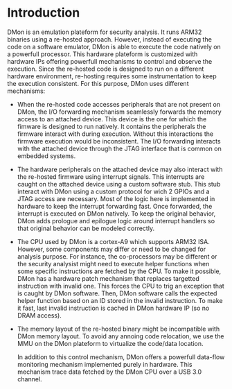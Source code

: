 # Introduction

DMon is an emulation plateform for security analysis. It runs ARM32 binaries using a re-hosted approach. However, instead of executing the code on a software emulator, DMon is able to execute the code natively on a powerfull processor. This hardware plateform is customized with hardware IPs offering powerfull mechanisms to control and observe the execution. Since the re-hosted code is designed to run on a different hardware environment, re-hosting requires some instrumentation to keep the execution consistent. For this purpose, DMon uses different mechanisms:

* When the re-hosted code accesses peripherals that are not present on DMon, the I/O forwarding mechanism seamlessly forwards the memory access to an attached device. This device is the one for which the fimware is designed to run natively. It contains the peripherals the firmware interact with during execution. Without this interactions the firmware execution would be inconsistent. The I/O forwarding interacts with the attached device through the JTAG interface that is common on embedded systems.
* The hardware peripherals on the attached device may also interact with the re-hosted firmware using interrupt signals. This interrupts are caught on the attached device using a custom software stub. This stub interact with DMon using a custom protocol for wich 2 GPIOs and a JTAG access are necessary. Most of the logic here is implemented in hardware to keep the interrupt forwarding fast. Once forwarded, the interrupt is executed on DMon natively. To keep the original behavior, DMon adds prologue and epilogue logic around interrupt handlers so that original behavior can be modeled correctly.
* The CPU used by DMon is a cortex-A9 which supports ARM32 ISA. However, some components may differ or need to be changed for analysis purpose. For instance, the co-processors may be different or the security analysist might need to execute helper functions when some specific instructions are fetched by the CPU. To make it possible, DMon has a hardware patch mechanism that replaces targetted instruction with invalid one. This forces the CPU to trig an exception that is caught by DMon software. Then, DMon software calls the expected helper function based on an ID stored in the invalid instruction. To make it fast, last invalid instruction is cached in DMon hardware IP \(so no DRAM access\).
* The memory layout of the re-hosted binary might be incompatible with DMon memory layout. To avoid any annoing code relocation, we use the MMU on the DMon plateform to virtualize the code/data location.

  In addition to this control mechanism, DMon offers a powerfull data-flow monitoring mechanism implemented purely in hardware. This mechanism trace data fetched by the DMon CPU over a USB 3.0 channel.



